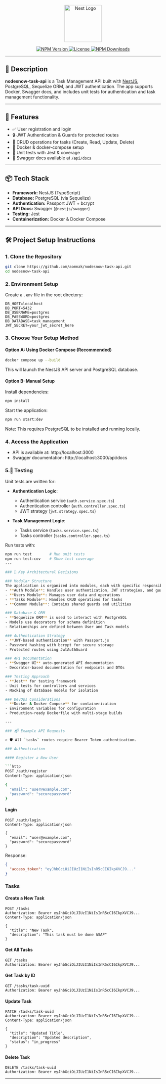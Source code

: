 <p align="center">
  <a href="https://nestjs.com/" target="blank">
    <img src="https://nestjs.com/img/logo-small.svg" width="120" alt="Nest Logo" />
  </a>
</p>

<p align="center">
  <a href="https://www.npmjs.com/package/@nestjs/core" target="_blank">
    <img src="https://img.shields.io/npm/v/@nestjs/core.svg" alt="NPM Version" />
  </a>
  <a href="https://github.com/aomnak/nodesnow-task-api" target="_blank">
    <img src="https://img.shields.io/github/license/aomnak/nodesnow-task-api.svg" alt="License" />
  </a>
  <a href="https://www.npmjs.com/package/@nestjs/common" target="_blank">
    <img src="https://img.shields.io/npm/dm/@nestjs/common.svg" alt="NPM Downloads" />
  </a>
</p>

---

## 📌 Description

**nodesnow-task-api** is a Task Management API built with [NestJS](https://nestjs.com), PostgreSQL, Sequelize ORM, and JWT authentication. The app supports Docker, Swagger docs, and includes unit tests for authentication and task management functionality.

---

## 🚀 Features

- ✅ User registration and login
- 🔒 JWT Authentication & Guards for protected routes
- 📄 CRUD operations for tasks (Create, Read, Update, Delete)
- 🐳 Docker & docker-compose setup
- 🧪 Unit tests with Jest & coverage
- 🧾 Swagger docs available at [`/api/docs`](http://localhost:3000/api/docs)

---

## 📦 Tech Stack

- **Framework:** NestJS (TypeScript)
- **Database:** PostgreSQL (via Sequelize)
- **Authentication:** Passport JWT + bcrypt
- **API Docs:** Swagger (`@nestjs/swagger`)
- **Testing:** Jest
- **Containerization:** Docker & Docker Compose

---

## 🛠️ Project Setup Instructions

### 1. Clone the Repository

```bash
git clone https://github.com/aomnak/nodesnow-task-api.git
cd nodesnow-task-api
```

### 2. Environment Setup

Create a `.env` file in the root directory:

```
DB_HOST=localhost
DB_PORT=5432
DB_USERNAME=postgres
DB_PASSWORD=postgres
DB_DATABASE=task_management
JWT_SECRET=your_jwt_secret_here
```

### 3. Choose Your Setup Method

#### Option A: Using Docker Compose (Recommended)

```bash
docker compose up --build
```

This will launch the NestJS API server and PostgreSQL database.

#### Option B: Manual Setup

Install dependencies:

```bash
npm install
```

Start the application:

```bash
npm run start:dev
```

Note: This requires PostgreSQL to be installed and running locally.

### 4. Access the Application

- API is available at: http://localhost:3000
- Swagger documentation: http://localhost:3000/api/docs

### 5.🧪 Testing

Unit tests are written for:

- **Authentication Logic**:
  - Authentication service (`auth.service.spec.ts`)
  - Authentication controller (`auth.controller.spec.ts`)
  - JWT strategy (`jwt.strategy.spec.ts`)

- **Task Management Logic**:
  - Tasks service (`tasks.service.spec.ts`)
  - Tasks controller (`tasks.controller.spec.ts`)

Run tests with:

```bash
npm run test        # Run unit tests
npm run test:cov    # Show test coverage
---

### 🧠 Key Architectural Decisions

### Modular Structure
The application is organized into modules, each with specific responsibilities:
- **Auth Module**: Handles user authentication, JWT strategies, and guards
- **Users Module**: Manages user data and operations
- **Tasks Module**: Handles CRUD operations for tasks
- **Common Module**: Contains shared guards and utilities

### Database & ORM
- **Sequelize ORM** is used to interact with PostgreSQL 
- Models use decorators for schema definition
- Relationships are defined between User and Task models

### Authentication Strategy
- **JWT-based authentication** with Passport.js
- Password hashing with bcrypt for secure storage
- Protected routes using JwtAuthGuard

### API Documentation
- **Swagger UI** auto-generated API documentation
- Decorator-based documentation for endpoints and DTOs

### Testing Approach
- **Jest** for testing framework
- Unit tests for controllers and services
- Mocking of database models for isolation

### DevOps Considerations
- **Docker & Docker Compose** for containerization
- Environment variables for configuration
- Production-ready Dockerfile with multi-stage builds

---

### 📬 Example API Requests

> 🛡 All `tasks` routes require Bearer Token authentication.

### Authentication

#### Register a New User

```http
POST /auth/register
Content-Type: application/json

{
  "email": "user@example.com", 
  "password": "securepassword"
}
```

#### Login

```http
POST /auth/login
Content-Type: application/json

{
  "email": "user@example.com", 
  "password": "securepassword"
}
```

Response:
```json
{
  "access_token": "eyJhbGciOiJIUzI1NiIsInR5cCI6IkpXVCJ9..."
}
```

### Tasks

#### Create a New Task

```http
POST /tasks
Authorization: Bearer eyJhbGciOiJIUzI1NiIsInR5cCI6IkpXVCJ9...
Content-Type: application/json

{
  "title": "New Task",
  "description": "This task must be done ASAP"
}
```

#### Get All Tasks

```http
GET /tasks
Authorization: Bearer eyJhbGciOiJIUzI1NiIsInR5cCI6IkpXVCJ9...
```

#### Get Task by ID

```http
GET /tasks/task-uuid
Authorization: Bearer eyJhbGciOiJIUzI1NiIsInR5cCI6IkpXVCJ9...
```

#### Update Task

```http
PATCH /tasks/task-uuid
Authorization: Bearer eyJhbGciOiJIUzI1NiIsInR5cCI6IkpXVCJ9...
Content-Type: application/json

{
  "title": "Updated Title",
  "description": "Updated description",
  "status": "in_progress"
}
```

#### Delete Task

```http
DELETE /tasks/task-uuid
Authorization: Bearer eyJhbGciOiJIUzI1NiIsInR5cCI6IkpXVCJ9...
```

---

